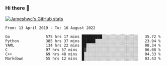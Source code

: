 ### Hi there 👋

[![Jameshwc's GitHub stats](https://github-readme-stats.vercel.app/api?username=jameshwc)](https://github.com/anuraghazra/github-readme-stats)

<!--START_SECTION:waka-->

```text
From: 13 April 2019 - To: 16 August 2022

Go                575 hrs 17 mins █████████░░░░░░░░░░░░░░░░   35.72 %
Python            385 hrs 37 mins ██████░░░░░░░░░░░░░░░░░░░   23.94 %
YAML              134 hrs 22 mins ██░░░░░░░░░░░░░░░░░░░░░░░   08.34 %
C                 97 hrs 57 mins  █▓░░░░░░░░░░░░░░░░░░░░░░░   06.08 %
C++               69 hrs 48 mins  █░░░░░░░░░░░░░░░░░░░░░░░░   04.33 %
Markdown          55 hrs 12 mins  █░░░░░░░░░░░░░░░░░░░░░░░░   03.43 %
```

<!--END_SECTION:waka-->